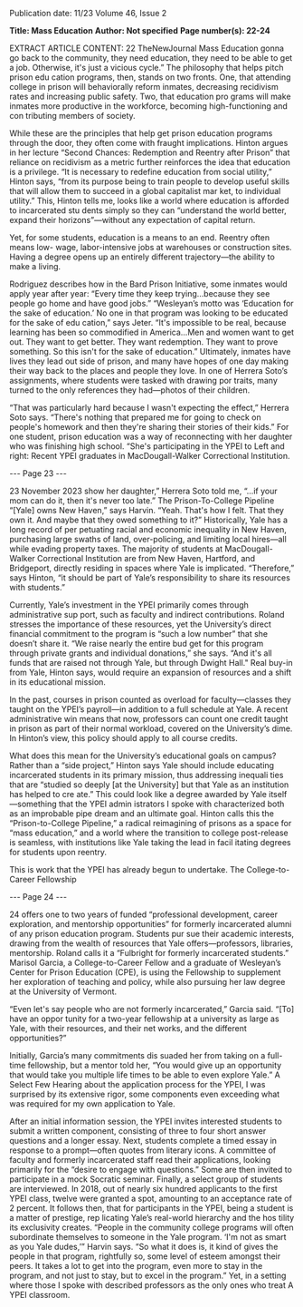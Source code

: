Publication date: 11/23
Volume 46, Issue 2

**Title: Mass Education**
**Author:  Not specified**
**Page number(s): 22-24**

EXTRACT ARTICLE CONTENT:
22
TheNewJournal
Mass Education
gonna go back to the community, they need 
education, they need to be able to get a job. 
Otherwise, it's just a vicious cycle.”
The philosophy that helps pitch prison edu­
cation programs, then, stands on two fronts. One, 
that attending college in prison will behaviorally 
reform inmates, decreasing recidivism rates and 
increasing public safety. Two, that education pro­
grams will make inmates more productive in the 
workforce, becoming high-functioning and con­
tributing members of society. 

While these are the principles that help get 
prison education programs through the door, 
they often come with fraught implications.
Hinton argues in her lecture “Second 
Chances: Redemption and Reentry after Prison” 
that reliance on recidivism as a metric further 
reinforces the idea that education is a privilege. 
“It is necessary to redefine education from social 
utility,” Hinton says, “from its purpose being to 
train people to develop useful skills that will 
allow them to succeed in a global capitalist mar­
ket, to individual utility.”
This, Hinton tells me, looks like a world 
where education is afforded to incarcerated stu­
dents simply so they can “understand the world 
better, expand their horizons”—without any 
expectation of capital return. 

Yet, for some students, education is a 
means to an end. Reentry often means low-
wage, labor-intensive jobs at warehouses or 
construction sites. Having a degree opens up 
an entirely different trajectory—the ability to 
make a living. 

Rodriguez describes how in the Bard Prison 
Initiative, some inmates would apply year after 
year: “Every time they keep trying…because they 
see people go home and have good jobs.”
“Wesleyan’s motto was ‘Education for the 
sake of education.’ No one in that program 
was looking to be educated for the sake of edu­
cation,” says Jeter. “It's impossible to be real, 
because learning has been so commodified in 
America…Men and women want to get out. 
They want to get better. They want redemption. 
They want to prove something. So this isn't for 
the sake of education.”
Ultimately, inmates have lives they lead out­
side of prison, and many have hopes of one day 
making their way back to the places and people 
they love. In one of Herrera Soto’s assignments, 
where students were tasked with drawing por­
traits, many turned to the only references they 
had—photos of their children. 

“That was particularly hard because I wasn't 
expecting the effect,” Herrera Soto says. “There's 
nothing that prepared me for going to check 
on people's homework and then they're sharing 
their stories of their kids.”
For one student, prison education was a way of 
reconnecting with her daughter who was finishing 
high school. “She's participating in the YPEI to 
Left and right: Recent YPEI graduates 
in MacDougall-Walker Correctional 
Institution.



--- Page 23 ---

23
November 2023
show her daughter,” Herrera Soto told me, “…if 
your mom can do it, then it's never too late.”
The Prison-To-College Pipeline
“[Yale] owns New Haven,” says Harvin. “Yeah. 
That's how I felt. That they own it. And maybe 
that they owed something to it?” 
Historically, Yale has a long record of per­
petuating racial and economic inequality in 
New Haven, purchasing large swaths of land, 
over-policing, and limiting local hires—all 
while evading property taxes. The majority of 
students at MacDougall-Walker Correctional 
Institution are from New Haven, Hartford, and 
Bridgeport, directly residing in spaces where Yale 
is implicated.
“Therefore,” says Hinton, “it should be part 
of Yale’s responsibility to share its resources 
with students.” 

Currently, Yale’s investment in the YPEI 
primarily comes through administrative sup­
port, such as faculty and indirect contributions. 
Roland stresses the importance of these resources, 
yet the University’s direct financial commitment 
to the program is “such a low number” that she 
doesn’t share it. “We raise nearly the entire bud­
get for this program through private grants and 
individual donations,” she says. “And it's all funds 
that are raised not through Yale, but through 
Dwight Hall."
Real buy-in from Yale, Hinton says, would 
require an expansion of resources and a shift in 
its educational mission. 

In the past, courses in prison counted as 
overload for faculty—classes they taught on the 
YPEI’s payroll—in addition to a full schedule at 
Yale. A recent administrative win means that now, 
professors can count one credit taught in prison 
as part of their normal workload, covered on the 
University’s dime. In Hinton’s view, this policy 
should apply to all course credits. 

What does this mean for the University’s 
educational goals on campus? 
Rather than a “side project,” Hinton says Yale 
should include educating incarcerated students 
in its primary mission, thus addressing inequali­
ties that are “studied so deeply [at the University] 
but that Yale as an institution has helped to cre­
ate.” This could look like a degree awarded by 
Yale itself—something that the YPEI admin­
istrators I spoke with characterized both as an 
improbable pipe dream and an ultimate goal. 
Hinton calls this the “Prison-to-College 
Pipeline,” a radical reimagining of prisons as a 
space for “mass education,” and a world where 
the transition to college post-release is seamless, 
with institutions like Yale taking the lead in facil­
itating degrees for students upon reentry. 

This is work that the YPEI has already begun 
to undertake. The College-to-Career Fellowship 


--- Page 24 ---

24
offers one to two years of funded “professional 
development, career exploration, and mentorship 
opportunities” for formerly incarcerated alumni 
of any prison education program. Students pur­
sue their academic interests, drawing from the 
wealth of resources that Yale offers—professors, 
libraries, mentorship. Roland calls it a “Fulbright 
for formerly incarcerated students.”
Marisol Garcia, a College-to-Career Fellow 
and a graduate of Wesleyan’s Center for Prison 
Education (CPE), is using the Fellowship to 
supplement her exploration of teaching and 
policy, while also pursuing her law degree at the 
University of Vermont. 

“Even let's say people who are not formerly 
incarcerated,” Garcia said. “[To] have an oppor­
tunity for a two-year fellowship at a university as 
large as Yale, with their resources, and their net­
works, and the different opportunities?” 

Initially, Garcia’s many commitments dis­
suaded her from taking on a full-time fellowship, 
but a mentor told her, “You would give up an 
opportunity that would take you multiple life­
times to be able to even explore Yale.”
A Select Few
Hearing about the application process for the 
YPEI, I was surprised by its extensive rigor, some 
components even exceeding what was required 
for my own application to Yale. 

After an initial information session, the 
YPEI invites interested students to submit a 
written component, consisting of three to four 
short answer questions and a longer essay. Next, 
students complete a timed essay in response to 
a prompt—often quotes from literary icons. A 
committee of faculty and formerly incarcerated 
staff read their applications, looking primarily 
for the “desire to engage with questions.” Some 
are then invited to participate in a mock Socratic 
seminar. Finally, a select group of students are 
interviewed. In 2018, out of nearly six hundred 
applicants to the first YPEI class, twelve were 
granted a spot, amounting to an acceptance rate 
of 2 percent.
It follows then, that for participants in the 
YPEI, being a student is a matter of prestige, rep­
licating Yale’s real-world hierarchy and the hos­
tility its exclusivity creates.
“People in the community college programs 
will often subordinate themselves to someone in 
the Yale program. ‘I'm not as smart as you Yale 
dudes,’” Harvin says. “So what it does is, it kind 
of gives the people in that program, rightfully so, 
some level of esteem amongst their peers. It takes 
a lot to get into the program, even more to stay in 
the program, and not just to stay, but to excel in 
the program.”
Yet, in a setting where those I spoke with 
described professors as the only ones who treat 
A YPEI classroom.